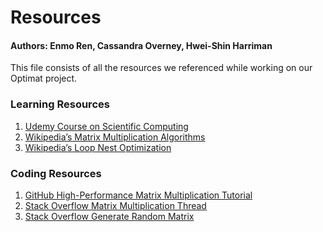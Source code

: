 # Resources
#### Authors: Enmo Ren, Cassandra Overney, Hwei-Shin Harriman

This file consists of all the resources we referenced while working on our
Optimat project.

### Learning Resources
1. [Udemy Course on Scientific Computing](https://www.udemy.com/high-performance-scientific-computing-with-c/)
2. [Wikipedia’s Matrix Multiplication Algorithms](https://en.wikipedia.org/wiki/Matrix_multiplication_algorithm#Algorithms_for_meshes)
3. [Wikipedia’s Loop Nest Optimization](https://en.wikipedia.org/wiki/Loop_nest_optimization)

### Coding Resources
1. [GitHub High-Performance Matrix Multiplication Tutorial](https://gist.github.com/nadavrot/5b35d44e8ba3dd718e595e40184d03f0)
2. [Stack Overflow Matrix Multiplication Thread](https://stackoverflow.com/questions/1907557/optimized-matrix-multiplication-in-c)
3. [Stack Overflow Generate Random Matrix](https://stackoverflow.com/questions/13589248/generating-random-matrix-in-c)
